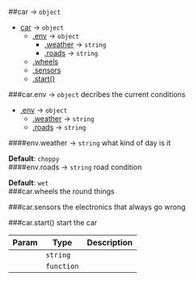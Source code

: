 <a name="car"></a>
##car → <code>object</code>

* [car](#car) → <code>object</code>
  * [.env](#car#env) → <code>object</code>
    * [.weather](#car#env.weather) → <code>string</code>
    * [.roads](#car#env.roads) → <code>string</code>
  * [.wheels](#car.wheels)
  * [.sensors](#car.sensors)
  * [.start()](#car.start)

<a name="car#env"></a>
###car.env → <code>object</code>
decribes the current conditions


* [.env](#car#env) → <code>object</code>
  * [.weather](#car#env.weather) → <code>string</code>
  * [.roads](#car#env.roads) → <code>string</code>

<a name="car#env.weather"></a>
####env.weather → <code>string</code>
what kind of day is it

**Default**: `choppy`  
<a name="car#env.roads"></a>
####env.roads → <code>string</code>
road condition

**Default**: `wet`  
<a name="car.wheels"></a>
###car.wheels
the round things

<a name="car.sensors"></a>
###car.sensors
the electronics that always go wrong

<a name="car.start"></a>
###car.start()
start the car

| Param | Type | Description |
| ----- | ---- | ----------- |
|  | <code>string</code> |  |
|  | <code>function</code> |  |

